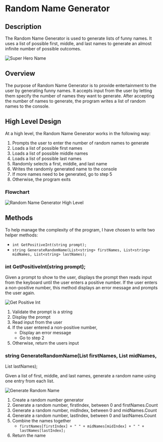 # Random Name Generator

## Description

The Random Name Generator is used to generate lists of funny names. It uses a
list of possible first, middle, and last names to generate an almost infinite
number of possible outcomes.

![Super Hero Name](../images/superher-oname.png)

## Overview

The purpose of Random Name Generator is to provide entertainment to the user by
generating funny names. It accepts input from the user by letting them specify
the number of names they want to generate. After accepting the number of names
to generate, the program writes a list of random names to the console.

## High Level Design

At a high level, the Random Name Generator works in the following way:

1. Prompts the user to enter the number of random names to generate
2. Loads a list of possible first names
3. Loads a list of possible middle names
4. Loads a list of possible last names
5. Randomly selects a first, middle, and last name
6. Writes the randomly generated name to the console
7. If more names need to be generated, go to step 5
8. Otherwise, the program exits

### Flowchart

![Random Name Generator High Level](../images/RandomNameHighLevel.png)

## Methods

To help manage the complexity of the program, I have chosen to write two helper
methods:

* `int GetPositiveInt(string prompt);`
* `string GenerateRandomName(List<string> firstNames, List<string> midNames,
  List<string> lastNames);`

### int GetPositiveInt(string prompt);

Given a prompt to show to the user, displays the prompt then reads input from
the keyboard until the user enters a positive number. If the user enters a
non-positive number, this method displays an error message and prompts the user again.

![Get Positive Int](../images/RandomNameGetPOsitiveInt.png)

1. Validate the prompt is a string
2. Display the prompt
3. Read input from the user
4. If the user entered a non-positive number,
   * Display an error message
   * Go to step 2
5. Otherwise, return the users input 

### string GenerateRandomName(List<string> firstNames, List<string> midNames,
  List<string> lastNames);

Given a list of first, middle, and last names, generate a random name using one
entry from each list.

![Generate Random Name](../images/RandomNameGenerateName.png)

1. Create a random number generator
2. Generate a random number, firstIndex, between 0 and firstNames.Count
3. Generate a random number, midIndex, between 0 and midNames.Count
4. Generate a random number, lastIndex, between 0 and lastNames.Count
5. Combine the names together
   * `firstNames[firstIndex] + " " + midNames[midIndex] + " " + lastNames[lastIndex];`
6. Return the name